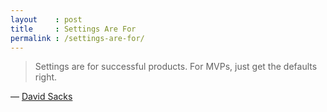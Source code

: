 ```yaml
---
layout    : post
title     : Settings Are For
permalink : /settings-are-for/
---
```



> Settings are for successful products. For MVPs, just get the defaults right.

&mdash; [David Sacks](https://twitter.com/davidsacks/status/1172978856883417088)
